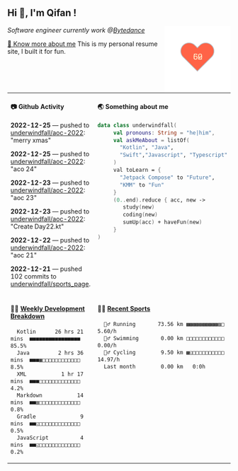 <h2> Hi 👋, I'm Qifan ! </h2>
 <a href="https://github.com/underwindfall/iBeats"><img align="right" width="150px" src="https://raw.githubusercontent.com/underwindfall/iBeats/main/files/heart.svg"/></a>
 <p><em>Software engineer currently work @<a href="https://www.bytedance.com/en/">Bytedance</a></em></p>
 <p><a href="https://qifanyang.com/resume" target="_blank"> 🔭 Know more about me</a> This is my personal resume site, I built it for fun.</p>
 <table width="960px"><tr><td valign="top" width="50%">

  #### 📷 Github Activity
  <!-- githubActivity starts -->
**2022-12-25** — pushed to [underwindfall/aoc-2022](https://api.github.com/repos/underwindfall/aoc-2022): "merry xmas"

**2022-12-25** — pushed to [underwindfall/aoc-2022](https://api.github.com/repos/underwindfall/aoc-2022): "aco 24"

**2022-12-23** — pushed to [underwindfall/aoc-2022](https://api.github.com/repos/underwindfall/aoc-2022): "aoc 23"

**2022-12-23** — pushed to [underwindfall/aoc-2022](https://api.github.com/repos/underwindfall/aoc-2022): "Create Day22.kt"

**2022-12-22** — pushed to [underwindfall/aoc-2022](https://api.github.com/repos/underwindfall/aoc-2022): "aoc 21"

**2022-12-21** — pushed 102 commits to [underwindfall/sports_page](https://api.github.com/repos/underwindfall/sports_page).
  <!-- githubActivity ends -->
  </td><td valign="top" width="50%">

  #### 🌏 Something about me
  <!-- profile starts -->
  ```kotlin
  data class underwindfall(
       val pronouns: String = "he|him",
       val askMeAbout = listOf(
         "Kotlin", "Java",
         "Swift","Javascript", "Typescript"
       )
       val toLearn = {
         "Jetpack Compose" to "Future",
         "KMM" to "Fun"
       }
       (0..end).reduce { acc, new ->
          study(new)
          coding(new)
          sumUp(acc) + haveFun(new)
       }
  )
  ```
  <!-- profile ends -->
  </td></tr><tr><td valign="top" width="50%">
  
  #### 🏊‍♂️ <a href="https://gist.github.com/underwindfall/377ee88ba1fabd1e93516e48ca9c61eb" target="_blank">Weekly Development Breakdown</a>
   <!-- codeTime starts -->
   ```text
     Kotlin      26 hrs 21 mins  ■■■■■■■■■■■■■■■■  85.5%
     Java         2 hrs 36 mins  ■■■▦□□□□□□□□□□□□   8.5%
     XML           1 hr 17 mins  ■■■□□□□□□□□□□□□□   4.2%
     Markdown           14 mins  ■■▥□□□□□□□□□□□□□   0.8%
     Gradle              9 mins  ■■◱□□□□□□□□□□□□□   0.5%
     JavaScript          4 mins  ■■◱□□□□□□□□□□□□□   0.2%
   ```
   <!-- codeTime starts -->
   </td>
   <td valign="top" width="50%">

   #### 🤾‍♂️ <a href="https://gist.github.com/underwindfall/76198d6f6918f9f94d022c8ad881f98b" target="_blank">Recent Sports</a>

   <!-- Sports starts -->
   ```text
     ‍🏃‍♂️ Running       73.56 km ▩▩▩▩▩▩▩▩▩▩▨□  5.60/h
     🏊‍♂️ Swimming       0.00 km □□□□□□□□□□□□  0.00/h
     🚴‍♂️ Cycling        9.50 km ▩◱□□□□□□□□□□ 14.97/h
     Last month        0.00 km   0:0h
   ```
   <!-- Sports ends -->
   </td></tr></table>